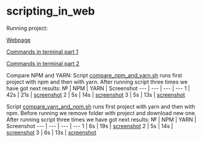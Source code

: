 # scripting_in_web
Running project: 

[Webpage](https://github.com/MariiaMohylska/scripting_in_web/blob/main/run_project_with_npm_browser.png)

[Commands in terminal part 1](https://github.com/MariiaMohylska/scripting_in_web/blob/main/run_project_with_npm_terminal_1.png)

[Commands in terminal part 2](https://github.com/MariiaMohylska/scripting_in_web/blob/main/run_project_with_npm_terminal_2.png)

Compare NPM and YARN:
Script [compare_npm_and_yarn.sh](https://github.com/MariiaMohylska/scripting_in_web/blob/main/compare_npm_and_yarn.sh) runs first project with npm and then with yarn. 
After running script three times we have got next results:
№ | NPM | YARN | Screenshot
--- | --- | --- | ---
1 | 42s | 21s | [screenshot](https://github.com/MariiaMohylska/scripting_in_web/blob/main/first%20run%20(first%20npm%20second%20yarm).png)
2 | 5s | 14s | [screenshot](https://github.com/MariiaMohylska/scripting_in_web/blob/main/second%20run%20(first%20npm%20second%20yarm).png)
3 | 5s | 13s | [screenshot](https://github.com/MariiaMohylska/scripting_in_web/blob/main/third%20run%20(first%20npm%20second%20yarm).png)

Script [compare_yarn_and_npm.sh](https://github.com/MariiaMohylska/scripting_in_web/blob/main/compare_yarn_and_npm.sh) runs first project with yarn and then with npm. 
Before running we remove folder with project and download new one.
After running script three times we have got next results:
№ | NPM | YARN | Screenshot
--- | --- | --- | ---
1 | 6s | 19s | [screenshot](https://github.com/MariiaMohylska/scripting_in_web/blob/main/first%20run%20(first%20yarn%20second%20npm).png)
2 | 5s | 14s | [screenshot](https://github.com/MariiaMohylska/scripting_in_web/blob/main/second%20run%20(first%20yarn%20second%20npm).png)
3 | 6s | 13s | [screenshot](https://github.com/MariiaMohylska/scripting_in_web/blob/main/third%20run%20(first%20yarn%20second%20npm).png)
